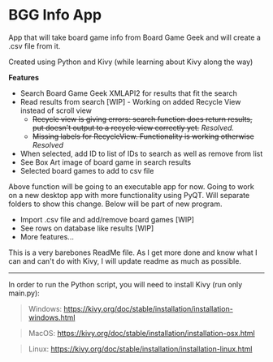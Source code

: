 # BGG Info App
App that will take board game info from Board Game Geek and will create a .csv file from it.

Created using Python and Kivy (while learning about Kivy along the way)


**Features**
* Search Board Game Geek XMLAPI2 for results that fit the search
* Read results from search [WIP] - Working on added Recycle View instead of scroll view
  - ~~Recycle view is giving errors: search function does return results, put doesn't output to a recycle view correctly yet.~~ *Resolved.*
  - ~~Missing labels for RecycleView. Functionality is working otherwise~~ *Resolved*
* When selected, add ID to list of IDs to search as well as remove from list
* See Box Art image of board game in search results
* Selected board games to add to csv file

Above function will be going to an executable app for now. Going to work on a new desktop app with more functionality using PyQT. Will separate folders to show this change.
Below will be part of new program.
* Import .csv file and add/remove board games [WIP]
* See rows on database like results [WIP]
* More features...

This is a very barebones ReadMe file. As I get more done and know what I can and can't do with Kivy, I will update readme as much as possible.


---
In order to run the Python script, you will need to install Kivy (run only main.py):

> Windows: https://kivy.org/doc/stable/installation/installation-windows.html

> MacOS: https://kivy.org/doc/stable/installation/installation-osx.html

> Linux: https://kivy.org/doc/stable/installation/installation-linux.html
